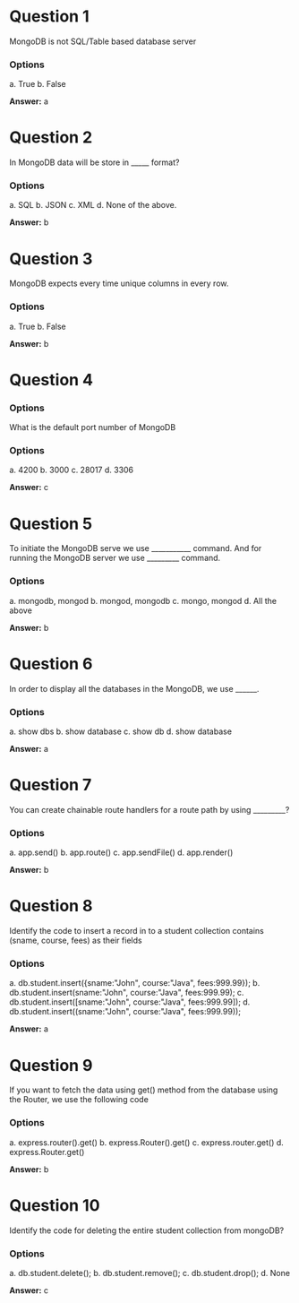 # Question 1

MongoDB is not SQL/Table based database server

### Options

a. True
b. False

**Answer:** a


# Question 2

In MongoDB data will be store in _____ format?

### Options

a. SQL
b. JSON
c. XML
d. None of the above.

**Answer:** b


# Question 3

MongoDB expects every time unique columns in every row.

### Options

a. True
b. False


**Answer:** b


# Question 4

### Options

What is the default port number of MongoDB

### Options

a. 4200
b. 3000
c. 28017
d. 3306

**Answer:** c


# Question 5

To initiate the MongoDB serve we use ___________ command. And for running the MongoDB server we use _________ command.

### Options

a. mongodb, mongod
b. mongod, mongodb
c. mongo, mongod
d. All the above

**Answer:** b


# Question 6

In order to display all the databases in the MongoDB, we use ______.

### Options

a. show dbs
b. show database
c. show db
d. show database

**Answer:** a


# Question 7

You can create chainable route handlers for a route path by using _________?

### Options

a. app.send()
b. app.route()
c. app.sendFile()
d. app.render()

**Answer:** b


# Question 8

Identify the code to insert a record in to a student collection contains (sname, course, fees) as their fields

### Options

a. db.student.insert({sname:"John", course:"Java", fees:999.99});
b. db.student.insert(sname:"John", course:"Java", fees:999.99);
c. db.student.insert([sname:"John", course:"Java", fees:999.99]);
d. db.student.insert((sname:"John", course:"Java", fees:999.99));

**Answer:** a


# Question 9

If you want to fetch the data using get() method from the database using the Router, we use the following code

### Options

a. express.router().get()
b. express.Router().get()
c. express.router.get()
d. express.Router.get()

**Answer:** b


# Question 10

Identify the code for deleting the entire student collection from mongoDB?

### Options

a. db.student.delete();
b. db.student.remove();
c. db.student.drop();
d. None

**Answer:** c
